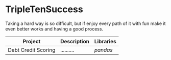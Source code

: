 # TripleTenSuccess
Taking a hard way is so difficult, but if enjoy every path of it with fun make it even better works and having a good process.

Project | Description | Libraries
------- | ----------- | -------------------
Debt Credit Scoring | .......... | *pandas*

